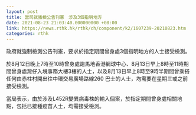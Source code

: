 ```yaml
---
layout: post
title: 當局就強檢公告刊憲　涉及3個指明地方
date: 2021-08-23 21:03:40.000000000 +08:00
link: https://news.rthk.hk/rthk/ch/component/k2/1607239-20210823.htm
categories: rthk
---
```


政府就強制檢測公告刊憲，要求於指定期間曾身處3個指明地方的人士接受檢測。

於8月12日晚上7時至10時曾身處跑馬地香港網球中心、8月13日早上8時至11時期間曾身處灣仔入境事務大樓3樓的人士，以及8月13日早上8時至9時半期間曾乘搭任何由赤柱村開出往中環交易廣場路線260 巴士的人士，均需要在星期三或之前接受檢測。

當局表示，由於涉及L452R變異病毒株的輸入個案，於指定期間曾身處相關地點，包括已接種疫苗人士，均需接受檢測。

